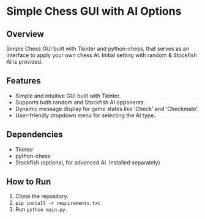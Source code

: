 # Simple Chess GUI with AI Options

## Overview
Simple Chess GUI built with Tkinter and python-chess, that serves as an interface to apply your own chess AI.
Initial setting with random & Stockfish AI is provided.

## Features
- Simple and intuitive GUI built with Tkinter.
- Supports both random and Stockfish AI opponents.
- Dynamic message display for game states like 'Check' and 'Checkmate'.
- User-friendly dropdown menu for selecting the AI type.

## Dependencies
- Tkinter
- python-chess
- Stockfish (optional, for advanced AI. Installed separately)

## How to Run
1. Clone the repository.
2. `pip install -r requirements.txt`
3. Run `python main.py`.
